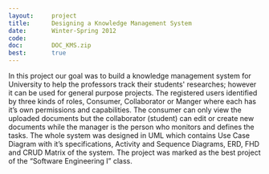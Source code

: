 ```yaml
---
layout:     project
title:      Designing a Knowledge Management System
date:       Winter-Spring 2012
code:
doc:        DOC_KMS.zip
best:       true
---
```


In this project our goal was to build a knowledge management system for University to help the professors track their students' researches; however it can be used for general purpose projects. The registered users identified by three kinds of roles, Consumer, Collaborator or Manger where each has it’s own permissions and capabilities. The consumer can only view the uploaded documents but the collaborator (student) can edit or create new documents while the manager is the person who monitors and defines the tasks. The whole system was designed in UML which contains Use Case Diagram with it’s specifications, Activity and Sequence Diagrams, ERD, FHD and CRUD Matrix of the system.  The project was marked as the best project of the “Software Engineering I” class.
